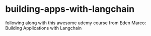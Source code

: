 # building-apps-with-langchain
following along with this awesome udemy course from Eden Marco: Building Applications with Langchain
